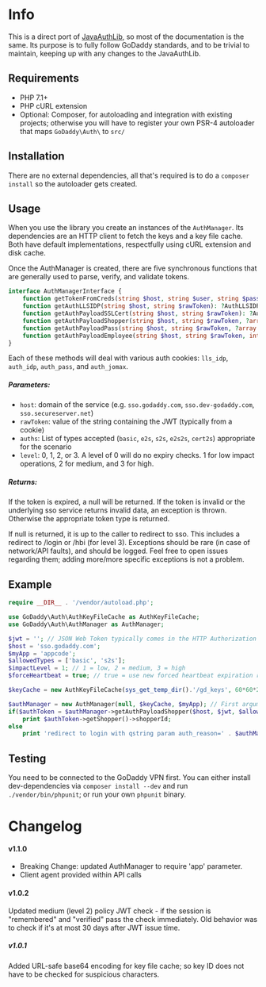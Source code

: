 # Info
This is a direct port of [JavaAuthLib](https://github.secureserver.net/auth-contrib/JavaAuthLib), so most of the documentation is the same. Its purpose is to fully follow GoDaddy standards, and to be trivial to maintain, keeping up with any changes to the JavaAuthLib.

## Requirements

- PHP 7.1+
- PHP cURL extension
- Optional: Composer, for autoloading and integration with existing projects; otherwise you will have to register your own PSR-4 autoloader that maps `GoDaddy\Auth\` to `src/`

## Installation

There are no external dependencies, all that's required is to do a `composer install` so the autoloader gets created.

## Usage
When you use the library you create an instances of the `AuthManager`. Its dependencies are an HTTP client to fetch the keys and a key file cache. Both have default implementations, respectfully using cURL extension and disk cache.

Once the AuthManager is created, there are five synchronous functions that are generally used to parse, verify, and validate tokens.

```php
interface AuthManagerInterface {
    function getTokenFromCreds(string $host, string $user, string $password, string $realm): ?AuthToken;
    function getAuthLLSIDP(string $host, string $rawToken): ?AuthLLSIDP;
    function getAuthPayloadSSLCert(string $host, string $rawToken): ?AuthPayloadSSLCert;
    function getAuthPayloadShopper(string $host, string $rawToken, ?array $auths, int $level): ?AuthPayloadShopper;
    function getAuthPayloadPass(string $host, string $rawToken, ?array $auths, int $level): ?AuthPayloadPass;
    function getAuthPayloadEmployee(string $host, string $rawToken, int $level): ?AuthPayloadEmployee;
}
```

Each of these methods will deal with various auth cookies: `lls_idp`, `auth_idp`, `auth_pass`, and `auth_jomax`.

##### Parameters:
- `host`: domain of the service (e.g. `sso.godaddy.com`, `sso.dev-godaddy.com`, `sso.secureserver.net`)
- `rawToken`: value of the string containing the JWT (typically from a cookie)
- `auths`: List of types accepted (`basic`, `e2s`, `s2s`, `e2s2s`, `cert2s`) appropriate for the scenario
- `level`: 0, 1, 2, or 3.  A level of 0 will do no expiry checks. 1 for low impact operations, 2 for medium, and 3 for high.

##### Returns:

If the token is expired, a null will be returned. If the token is invalid or the underlying sso service returns invalid data, an exception is thrown. Otherwise the appropriate token type is returned.

If null is returned, it is up to the caller to redirect to sso. This includes a redirect to /login or /hbi (for level 3). Exceptions should be rare (in case of network/API faults), and should be logged. Feel free to open issues regarding them; adding more/more specific exceptions is not a problem. 

## Example

```php
require __DIR__ . '/vendor/autoload.php';

use GoDaddy\Auth\AuthKeyFileCache as AuthKeyFileCache;
use GoDaddy\Auth\AuthManager as AuthManager;

$jwt = ''; // JSON Web Token typically comes in the HTTP Authorization header or cookie
$host = 'sso.godaddy.com';
$myApp = 'appcode';
$allowedTypes = ['basic', 's2s'];
$impactLevel = 1; // 1 = low, 2 = medium, 3 = high
$forceHeartbeat = true; // true = use new forced heartbeat expiration rules

$keyCache = new AuthKeyFileCache(sys_get_temp_dir().'/gd_keys', 60*60*24*40); // GoDaddy policy is to cache the keys for max 40 days

$authManager = new AuthManager(null, $keyCache, $myApp); // First argument is optional custom HTTP client; uses cURL by default
if($authToken = $authManager->getAuthPayloadShopper($host, $jwt, $allowedTypes, $impactLevel, $forceHeartbeat))
    print $authToken->getShopper()->shopperId;
else
    print 'redirect to login with qstring param auth_reason=' . $authManager->getReauthReason();
```

## Testing

You need to be connected to the GoDaddy VPN first. You can either install dev-dependencies via `composer install --dev` and run `./vendor/bin/phpunit`; or run your own `phpunit` binary.

# Changelog

#### v1.1.0

- Breaking Change: updated AuthManager to require 'app' parameter.
- Client agent provided within API calls

#### v1.0.2

Updated medium (level 2) policy JWT check - if the session is "remembered" and "verified" pass the check immediately. Old behavior was to check if it's at most 30 days after JWT issue time.

##### v1.0.1

Added URL-safe base64 encoding for key file cache; so key ID does not have to be checked for suspicious characters.
